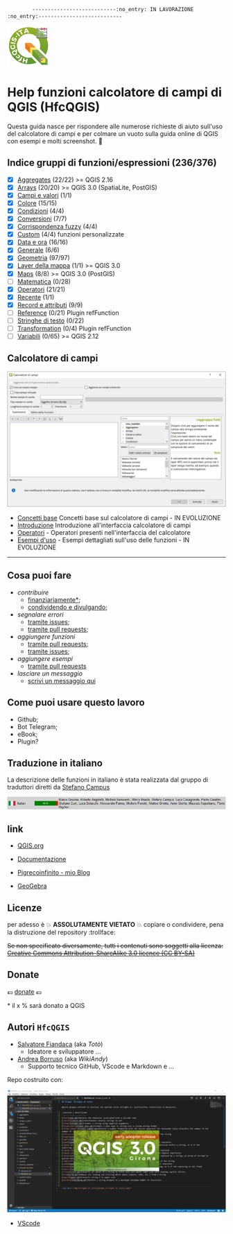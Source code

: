             ---------------------------:no_entry: IN LAVORAZIONE :no_entry:---------------------------

<img src="/img/logo_HfcQGIS2.png">

# Help funzioni calcolatore di campi di QGIS (HfcQGIS)

Questa guida nasce per rispondere alle numerose richieste di aiuto sull'uso del calcolatore di campi e per colmare un vuoto sulla guida online di QGIS con esempi e molti screenshot. :star2:

## Indice gruppi di funzioni/espressioni (236/376)
- [x] [Aggregates](/gr_funzioni/aggregates) (22/22) >= QGIS 2.16  
- [x] [Arrays](/gr_funzioni/arrays) (20/20) >= QGIS 3.0 (SpatiaLite, PostGIS)
- [x] [Campi e valori](/gr_funzioni/campi_e_valori) (1/1)
- [x] [Colore](/gr_funzioni/colore) (15/15)
- [x] [Condizioni](/gr_funzioni/condizioni) (4/4)
- [x] [Conversioni](/gr_funzioni/conversioni) (7/7)
- [x] [Corrispondenza fuzzy](/gr_funzioni/corrispondenza_fuzzy) (4/4)
- [x] [Custom](/gr_funzioni/custom) (4/4) funzioni personalizzate
- [x] [Data e ora](/gr_funzioni/data_ora) (16/16)
- [x] [Generale](/gr_funzioni/generale) (6/6)
- [x] [Geometria](/gr_funzioni/geometria) (97/97)
- [x] [Layer della mappa](/gr_funzioni/layer_della_mappa) (1/1) >= QGIS 3.0
- [x] [Maps](/gr_funzioni/maps) (8/8) >= QGIS 3.0 (PostGIS)
- [ ] [Matematica](/gr_funzioni/matematica) (0/28)
- [x] [Operatori](/gr_funzioni/operatori) (21/21)
- [x] [Recente](/gr_funzioni/recente) (1/1)
- [x] [Record e attributi](/gr_funzioni/record_e_attributi) (9/9)
- [ ] [Reference](/gr_funzioni/reference) (0/21) Plugin refFunction
- [ ] [Stringhe di testo](/gr_funzioni/stringhe_di_testo) (0/22)
- [ ] [Transformation](/gr_funzioni/transformation) (0/4) Plugin refFunction
- [ ] [Variabili](/gr_funzioni/variabili) (0/65) >= QGIS 2.12

## Calcolatore di campi

<img src="/img/calcolatore_campi1.png">

* [Concetti base](/concetti_base.md) Concetti base sul calcolatore di campi - IN EVOLUZIONE
* [Introduzione](/intro_interf.md) Introduzione all'interfaccia calcolatore di campi
* [Operatori](/operatori_calc.md) - Operatori presenti nell'interfaccia del calcolatore
* [Esempi d'uso](/esempi_uso) - Esempi dettagliati sull'uso delle funzioni - IN EVOLUZIONE

---
## Cosa puoi fare

- *contribuire*
    - [finanziariamente*](https://www.paypal.me/pigrecoinfinito);
    - [condividendo e divulgando](https://www.facebook.com/);
- *segnalare errori*
    - [tramite issues](https://github.com/pigreco/Help_in_linea_/issues);
    - [tramite pull requests](https://github.com/pigreco/Help_in_linea_/pulls);
- *aggiungere funzioni*
    - [tramite pull requests](https://github.com/pigreco/Help_in_linea_/pulls);
    - [tramite issues](https://github.com/pigreco/Help_in_linea_/issues);
- *aggiungere esempi*
    - [tramite pull requests](https://github.com/pigreco/Help_in_linea_/pulls)
- *lasciare un messaggio*
    - [scrivi un messaggio qui](https://github.com/pigreco/Help_in_linea_/issues/1)

## Come puoi usare questo lavoro

* Github;
* Bot Telegram;
* eBook;
* Plugin?

## Traduzione in italiano

La descrizione delle funzioni in italiano è stata realizzata dal gruppo di traduttori diretti da [Stefano Campus](https://twitter.com/skampus1967?lang=it)

<img src="/img/traduttori.png">

## link

* [QGIS.org](https://qgis.org/it/site/)

* [Documentazione](https://qgis.org/it/docs/index.html#)

* [Pigrecoinfinito - mio Blog](https://pigrecoinfinito.wordpress.com/)

* [GeoGebra](https://www.geogebra.org/?lang=it)


## Licenze

per adesso è :boom: **ASSOLUTAMENTE VIETATO** :boom: copiare o condividere, pena la distruzione del repository :trollface:

~~Se non specificato diversamente, tutti i contenuti sono soggetti alla licenza: [Creative Commons Attribution-ShareAlike 3.0 licence (CC BY-SA)](https://creativecommons.org/licenses/by-sa/3.0/)~~


## Donate

:euro: [donate](https://www.paypal.me/pigrecoinfinito) :euro:

\* il x % sarà donato a QGIS

## Autori `HfcQGIS`

* [Salvatore Fiandaca](https://twitter.com/totofiandaca?lang=it) (aka _Totò_)
    * Ideatore e sviluppatore ...
* [Andrea Borruso](https://twitter.com/aborruso?lang=it) (aka _WikiAndy_)
    * Supporto tecnico GitHub, VScode e Markdown e ...

Repo costruito con:

<img src="/img/VScode_QGIS.png">

* [VScode](https://it.wikipedia.org/wiki/Visual_Studio_Code)
